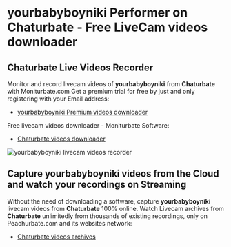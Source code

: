 # yourbabyboyniki Performer on Chaturbate - Free LiveCam videos downloader

## Chaturbate Live Videos Recorder

Monitor and record livecam videos of **yourbabyboyniki** from **Chaturbate** with Moniturbate.com
Get a premium trial for free by just and only registering with your Email address:
* [yourbabyboyniki Premium videos downloader](https://moniturbate.com/request-demo-licence-key.html)

Free livecam videos downloader - Moniturbate Software:
* [Chaturbate videos downloader](https://moniturbate.com/moniturbate-download-software.html)

![yourbabyboyniki livecam videos recorder](https://peachurnet.com/templates/moniturbate-software.png)


## Capture yourbabyboyniki videos from the Cloud and watch your recordings on Streaming

Without the need of downloading a software, capture **yourbabyboyniki** livecam videos from **Chaturbate** 100% online.
Watch Livecam archives from **Chaturbate** unlimitedly from thousands of existing recordings, only on Peachurbate.com and its websites network:
* [Chaturbate videos archives](https://peachurnet.com/)
